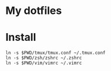 # My dotfiles

# Install
```
ln -s $PWD/tmux/tmux.conf ~/.tmux.conf
ln -s $PWD/zsh/zshrc ~/.zshrc
ln -s $PWD/vim/vimrc ~/.vimrc
```
